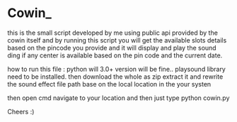 # Cowin_
this is the small script developed by me using public api provided by the cowin itself and by running this script you will get the available slots details based on the pincode you provide and it will display and play the sound ding if any center is available based on the pin code and the current date.

how to run this file :
python will 3.0+ version will be fine..
playsound library need to be installed.
then download the whole as zip extract it and rewrite the sound effect file path base on the local location in the your systen

then open cmd navigate to your location and then just type python cowin.py

Cheers :)
